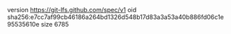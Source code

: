 version https://git-lfs.github.com/spec/v1
oid sha256:e7cc7af99cb46186a264bd1326d548b17d83a3a53a40b886fd06c1e95535610e
size 6785
